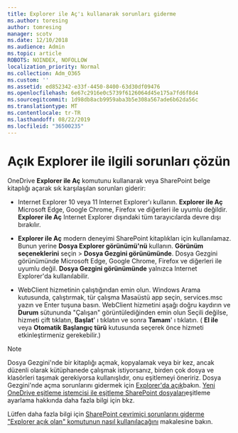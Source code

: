 ```yaml
---
title: Explorer ile Aç'ı kullanarak sorunları giderme
ms.author: toresing
author: tomresing
manager: scotv
ms.date: 12/10/2018
ms.audience: Admin
ms.topic: article
ROBOTS: NOINDEX, NOFOLLOW
localization_priority: Normal
ms.collection: Adm_O365
ms.custom: ''
ms.assetid: ed852342-e33f-4450-8400-63d30df09476
ms.openlocfilehash: 6e67c2916e0c5739f6126064d45e175a7fd6f8d4
ms.sourcegitcommit: 1d98db8acb9959aba3b5e308a567ade6b62da56c
ms.translationtype: MT
ms.contentlocale: tr-TR
ms.lasthandoff: 08/22/2019
ms.locfileid: "36500235"
---
```

# <a name="fix-problems-with-open-with-explorer"></a>Açık Explorer ile ilgili sorunları çözün

OneDrive **Explorer ile Aç** komutunu kullanarak veya SharePoint belge kitaplığı açarak sık karşılaşılan sorunları giderir: 
  
- Internet Explorer 10 veya 11 Internet Explorer'ı kullanın. **Explorer ile Aç** Microsoft Edge, Google Chrome, Firefox ve diğerleri ile uyumlu değildir. **Explorer ile Aç** Internet Explorer dışındaki tüm tarayıcılarda devre dışı bırakılır. 
    
- **Explorer ile Aç** modern deneyimi SharePoint kitaplıkları için kullanılamaz. Bunun yerine **Dosya Explorer görünümü'nü** kullanın. **Görünüm seçeneklerini** seçin \> **Dosya Gezgini görünümünde**. Dosya Gezgini görünümünde Microsoft Edge, Google Chrome, Firefox ve diğerleri ile uyumlu değil. **Dosya Gezgini görünümünde** yalnızca Internet Explorer'da kullanılabilir. 
    
- WebClient hizmetinin çalıştığından emin olun. Windows Arama kutusunda, çalıştırmak, tür çalışma Masaüstü app seçin, services.msc yazın ve Enter tuşuna basın. WebClient hizmetini aşağı doğru kaydırın ve **Durum** sütununda "Çalışan" görüntülediğinden emin olun Seçili değilse, hizmeti çift tıklatın, **Başlat**' ı tıklatın ve sonra **Tamam**' ı tıklatın. ( **El ile** veya **Otomatik** **Başlangıç türü** kutusunda seçerek önce hizmeti etkinleştirmeniz gerekebilir.) 
    
> [!NOTE]
> Dosya Gezgini'nde bir kitaplığı açmak, kopyalamak veya bir kez, ancak düzenli olarak kütüphanede çalışmak istiyorsanız, birden çok dosya ve klasörleri taşımak gerekiyorsa kullanışlıdır, onu eşitlemeyi öneririz. Dosya Gezgini'nde açma sorunlarını gidermek için [Explorer'da açık](https://go.microsoft.com/fwlink/?linkid=871665)bakın. [Yeni OneDrive eşitleme istemcisi ile eşitleme SharePoint dosyaları](https://go.microsoft.com/fwlink/?linkid=871666)eşitleme ayarlama hakkında daha fazla bilgi için bkz.
  
Lütfen daha fazla bilgi için [SharePoint çevrimiçi sorunlarını giderme "Explorer açık olan" komutunun nasıl kullanılacağını](https://support.office.com/article/How-to-use-the-Open-with-Explorer-command-to-troubleshoot-issues-in-SharePoint-Online-87155331-0c92-4224-a4c1-da5c21c4ade4) makalesine bakın. 
  

